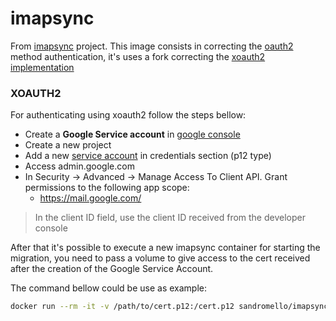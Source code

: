 # imapsync

From [imapsync](https://github.com/imapsync/imapsync) project.
This image consists in correcting the [oauth2](https://developers.google.com/gmail/oauth_overview)  method authentication, it's uses a fork correcting the [xoauth2 implementation](https://github.com/imapsync/imapsync/pull/25)

### XOAUTH2

For authenticating using xoauth2 follow the steps bellow:

- Create a **Google Service account** in [google console](https://console.developer.google.com)
- Create a new project
- Add a new [service account](https://) in credentials section (p12 type)
- Access admin.google.com
- In Security -> Advanced -> Manage Access To Client API. Grant permissions to the following app scope:
	- https://mail.google.com/ 

> In the client ID field, use the client ID received from the developer console
 
 After that it's possible to execute a new imapsync container for starting the migration, you need to pass a volume to give access to the cert received after the creation of the Google Service Account.

The command bellow could be use as example:

```bash
docker run --rm -it -v /path/to/cert.p12:/cert.p12 sandromello/imapsync --buffersize 8192000 --nosyncacls --subscribe --syncinternaldates --authuser1 --authmech1 PLAIN --authuser1 admin-imap@origin.domain.tld --host1 host1-address --user1 account@origin.domain.tld --password1 origin-pass --allowsizemismatch --authmech2 XOAUTH2 --host2 imap.gmail.com --user2 google-account@dest.domain.tld --password2 'service-account@developer.gserviceaccount.com;cert.p12' --nofoldersizes --ssl2 --dry --nolog
```

